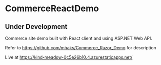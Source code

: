 # CommerceReactDemo

## Under Development

Commerce site demo built with React client and using ASP.NET Web API.

Refer to https://github.com/mhaks/Commerce_Razor_Demo for description

Live at https://kind-meadow-0c5e26b10.4.azurestaticapps.net/
